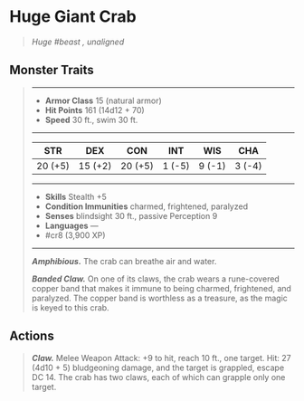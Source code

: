 # Huge Giant Crab
>*Huge #beast , unaligned*
## Monster Traits
>___
>- **Armor Class** 15 (natural armor)
>- **Hit Points** 161 (14d12 + 70)
>- **Speed** 30 ft., swim 30 ft.
>___
>|STR|DEX|CON|INT|WIS|CHA|
>|:---:|:---:|:---:|:---:|:---:|:---:|
>|20 (+5)|15 (+2)|20 (+5)|1 (-5)|9 (-1)|3 (-4)|
>___
>- **Skills** Stealth +5
>- **Condition Immunities** charmed, frightened, paralyzed
>- **Senses** blindsight 30 ft., passive Perception 9
>- **Languages** —
>- #cr8 (3,900 XP)
>___
>***Amphibious.*** The crab can breathe air and water.  
>
>***Banded Claw.*** On one of its claws, the crab wears a rune-covered copper band that makes it immune to being charmed, frightened, and paralyzed. The copper band is worthless as a treasure, as the magic is keyed to this crab.  
>
## Actions
>***Claw.*** Melee Weapon Attack: +9 to hit, reach 10 ft., one target. Hit: 27 (4d10 + 5) bludgeoning damage, and the target is grappled, escape DC 14. The crab has two claws, each of which can grapple only one target.